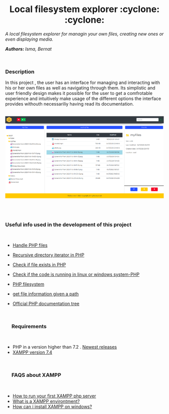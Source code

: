 <h1 style = "text-align:center"> Local filesystem explorer :cyclone:  :cyclone:</h1>

 *A local filesystem explorer for managin your own files, creating new ones or even displaying media.*
 
 
 <p><i><b>Authors: </b>Isma, Bernat</i></p>
 
 <br>
 
 <h3>Description</h3>

In this project , the user has an interface for managing and interacting with his or her own files as well as navigating through them. Its simplistic and user friendly design makes it possible for the user to get a comfrotable experience and intuitively make usage of the different options the interface provides withouth necessariliy having read its documentation.



<br>

<img src="assets/final_wireframe.png">


<br><br>

 <h3> Useful info used in the development of this project</h3>
<br>


  - <a href =  "https://www.php.net/manual/es/book.filesystem.php"> Handle PHP files  </a>

  - <a href = "https://www.php.net/manual/en/class.recursivedirectoryiterator.php"> Recursive directory iterator in PHP  </a>


  - <a href =  "https://www.php.net/manual/en/function.file-exists.php"> Check if file exists in PHP </a>

  - <a href =  "https://stackoverflow.com/questions/5879043/php-script-detect-whether-running-under-linux-or-windows"> Check if the code is running in linux or windows system-PHP </a>


 -  <a href =  "https://www.php.net/manual/es/book.filesystem.php">  PHP filesystem  </a>
 -  <a href =  "https://www.php.net/manual/en/class.splfileinfo.php"> get file information given a path  </a>
 -  <a href ="https://www.php.net/manual/en/" > Official PHP documentation tree</a>

<br>


 <h3 style = "margin-left:20px"> Requirements</h3>

<br>

-  PHP in a version higher than 7.2 . <a href = "https://www.php.net/releases/index.php">Newest releases</a>
-  <a href = "https://www.apachefriends.org/index.html">XAMPP version 7.4 </a>

 
 <br>
 
 <h3 style = "margin-left:20px"> FAQS about XAMPP</h3>

<br>

   - <a href ="https://www.youtube.com/watch?v=TjFRTkw6GDQ">  How to run your first XAMPP php server </a>
   - <a href = "https://en.wikipedia.org/wiki/XAMPP">What is a XAMPP environtment?</a>
   - <a href = "https://www.youtube.com/watch?v=h6DEDm7C37A">How can i install XAMPP on windows?</a>

 
 <br>
 
 
 
 
 
 
 